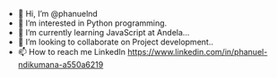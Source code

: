 - 👋 Hi, I’m @phanuelnd
- 👀 I’m interested in Python programming.
- 🌱 I’m currently learning JavaScript at Andela...
- 💞️ I’m looking to collaborate on Project development..
- 📫 How to reach me LinkedIn https://www.linkedin.com/in/phanuel-ndikumana-a550a6219

<!---
phanuelnd/phanuelnd is a ✨ special ✨ repository because its `README.md` (this file) appears on your GitHub profile.
You can click the Preview link to take a look at your changes.
--->
